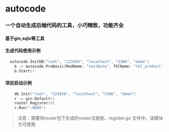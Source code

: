 # autocode 
### 一个自动生成后端代码的工具，小巧精致，功能齐全
#### 基于gin,sqlx等工具

#### 生成代码使用示例
```go
  autocode.InitDB("root", "123456", "localhost", "3306", "demo")
	b := autocode.ProBasic{ModName: "testAuto", TblName: "tbl_product", Name: "Product"}
	b.Start()
```

#### 项目启动示例
```go
	db.Init("root", "123456", "localhost", "3306", "demo")
	r := gin.Default()
	router.Register(r)
	r.Run(":8080")
```
> 注意：需要将router包下生成的router注册到，register.go 文件中，该模块方可使用
